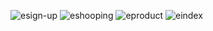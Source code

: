![esign-up](https://user-images.githubusercontent.com/94539814/180618882-420ed900-75ca-499c-8a01-e457a7f435e7.png)
![eshooping](https://user-images.githubusercontent.com/94539814/180618929-6fe94816-401e-43da-b1ab-d260df420fe9.png)
![eproduct](https://user-images.githubusercontent.com/94539814/180618972-ecdecd61-6854-44b1-aaae-946dc405aa18.png)
![eindex](https://user-images.githubusercontent.com/94539814/180619012-d8383207-773d-42bb-95c0-f1cda869ff2a.png)



